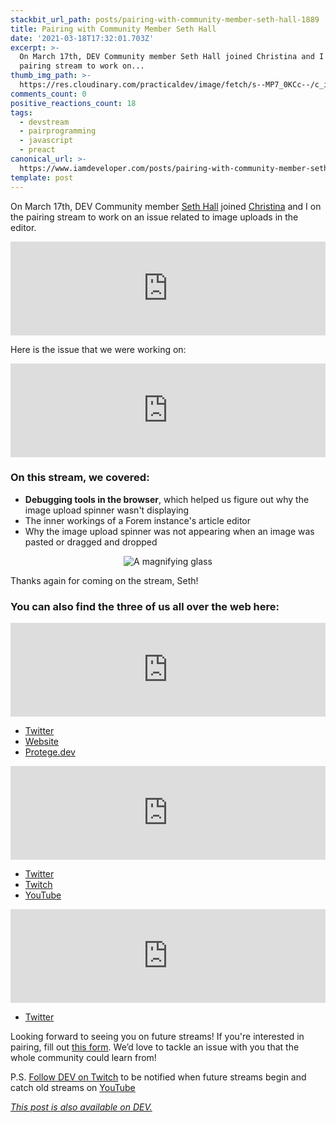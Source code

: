 ```yaml
---
stackbit_url_path: posts/pairing-with-community-member-seth-hall-1889
title: Pairing with Community Member Seth Hall
date: '2021-03-18T17:32:01.703Z'
excerpt: >-
  On March 17th, DEV Community member Seth Hall joined Christina and I on the
  pairing stream to work on...
thumb_img_path: >-
  https://res.cloudinary.com/practicaldev/image/fetch/s--MP7_0KCc--/c_imagga_scale,f_auto,fl_progressive,h_420,q_auto,w_1000/https://dev-to-uploads.s3.amazonaws.com/uploads/articles/1cp6w4lj5inz3iz0x3mz.jpeg
comments_count: 0
positive_reactions_count: 18
tags:
  - devstream
  - pairprogramming
  - javascript
  - preact
canonical_url: >-
  https://www.iamdeveloper.com/posts/pairing-with-community-member-seth-hall-1889/
template: post
---
```

On <time datetime="2021-03-17">March 17th</time>, DEV Community member [Seth Hall](https://dev.to/sethburtonhall) joined [Christina](https://dev.to/coffeecraftcode) and I on the pairing stream to work on an issue related to image uploads in the editor.


<iframe class="liquidTag" src="https://dev.to/embed/youtube?args=Khqq0KjoljE" style="border: 0; width: 100%;"></iframe>


Here is the issue that we were working on:


<iframe class="liquidTag" src="https://dev.to/embed/github?args=https%3A%2F%2Fgithub.com%2Fforem%2Fforem%2Fissues%2F12443" style="border: 0; width: 100%;"></iframe>


### On this stream, we covered:

* **Debugging tools in the browser**, which helped us figure out why the image upload spinner wasn't displaying
* The inner workings of a Forem instance's article editor
* Why the image upload spinner was not appearing when an image was pasted or dragged and dropped

<center>

![A magnifying glass](https://media.giphy.com/media/0GsNMsRwDKKMjiwIe5/giphy.gif)

</center>

Thanks again for coming on the stream, Seth!

### You can also find the three of us all over the web here:


<iframe class="liquidTag" src="https://dev.to/embed/user?args=sethburtonhall" style="border: 0; width: 100%;"></iframe>

* [Twitter](https://twitter.com/sethburtonhall)
* [Website](https://www.sethhallcreative.com/)
* [Protege.dev](https://protege.dev/)


<iframe class="liquidTag" src="https://dev.to/embed/user?args=nickytonline" style="border: 0; width: 100%;"></iframe>

* [Twitter](https://twitter.com/nickytonline)
* [Twitch](https://www.twitch.tv/nickytonline)
* [YouTube](https://iamdeveloper.com/youtube)


<iframe class="liquidTag" src="https://dev.to/embed/user?args=coffeecraftcode" style="border: 0; width: 100%;"></iframe>

* [Twitter](https://twitter.com/coffeecraftcode)

Looking forward to seeing you on future streams! If you're interested in pairing, fill out [this form](https://iamdeveloper.com/pair). We’d love to tackle an issue with you that the whole community could learn from!

P.S. [Follow DEV on Twitch](https://twitch.tv/thepracticaldev) to be notified when future streams begin and catch old streams on [YouTube](https://www.youtube.com/c/thepracticaldevteam)




*[This post is also available on DEV.](https://dev.to/devteam/pairing-with-community-member-seth-hall-1889)*


<script>
const parent = document.getElementsByTagName('head')[0];
const script = document.createElement('script');
script.type = 'text/javascript';
script.src = 'https://cdnjs.cloudflare.com/ajax/libs/iframe-resizer/4.1.1/iframeResizer.min.js';
script.charset = 'utf-8';
script.onload = function() {
    window.iFrameResize({}, '.liquidTag');
};
parent.appendChild(script);
</script>    
